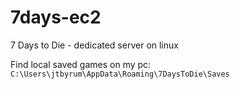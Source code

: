 # 7days-ec2
7 Days to Die - dedicated server on linux

Find local saved games on my pc:
`C:\Users\jtbyrum\AppData\Roaming\7DaysToDie\Saves`
